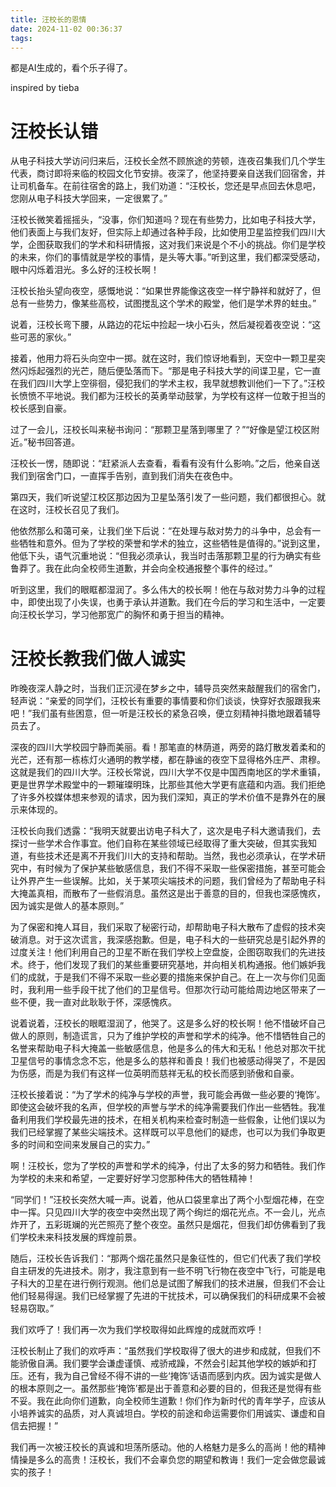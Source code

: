```yaml
---
title: 汪校长的恩情
date: 2024-11-02 00:36:37
tags:
---
```


都是AI生成的，看个乐子得了。

inspired by tieba

# 汪校长认错

从电子科技大学访问归来后，汪校长全然不顾旅途的劳顿，连夜召集我们几个学生代表，商讨即将来临的校园文化节安排。夜深了，他坚持要亲自送我们回宿舍，并让司机备车。在前往宿舍的路上，我们劝道：“汪校长，您还是早点回去休息吧，您刚从电子科技大学回来，一定很累了。”

汪校长微笑着摇摇头，“没事，你们知道吗？现在有些势力，比如电子科技大学，他们表面上与我们友好，但实际上却通过各种手段，比如使用卫星监控我们四川大学，企图获取我们的学术和科研情报，这对我们来说是个不小的挑战。你们是学校的未来，你们的事情就是学校的事情，是头等大事。”听到这里，我们都深受感动，眼中闪烁着泪光。多么好的汪校长啊！

汪校长抬头望向夜空，感慨地说：“如果世界能像这夜空一样宁静祥和就好了，但总有一些势力，像某些高校，试图搅乱这个学术的殿堂，他们是学术界的蛀虫。”

说着，汪校长弯下腰，从路边的花坛中捡起一块小石头，然后凝视着夜空说：“这些可恶的家伙。”

接着，他用力将石头向空中一掷。就在这时，我们惊讶地看到，天空中一颗卫星突然闪烁起强烈的光芒，随后便坠落而下。“那是电子科技大学的间谍卫星，它一直在我们四川大学上空徘徊，侵犯我们的学术主权，我早就想教训他们一下了。”汪校长愤愤不平地说。我们都为汪校长的英勇举动鼓掌，为学校有这样一位敢于担当的校长感到自豪。

过了一会儿，汪校长叫来秘书询问：“那颗卫星落到哪里了？”“好像是望江校区附近。”秘书回答道。

汪校长一愣，随即说：“赶紧派人去查看，看看有没有什么影响。”之后，他亲自送我们到宿舍门口，一直挥手告别，直到我们消失在夜色中。

第四天，我们听说望江校区那边因为卫星坠落引发了一些问题，我们都很担心。就在这时，汪校长召见了我们。

他依然那么和蔼可亲，让我们坐下后说：“在处理与敌对势力的斗争中，总会有一些牺牲和意外。但为了学校的荣誉和学术的独立，这些牺牲是值得的。”说到这里，他低下头，语气沉重地说：“但我必须承认，我当时击落那颗卫星的行为确实有些鲁莽了。我在此向全校师生道歉，并会向全校通报整个事件的经过。”

听到这里，我们的眼眶都湿润了。多么伟大的校长啊！他在与敌对势力斗争的过程中，即使出现了小失误，也勇于承认并道歉。我们在今后的学习和生活中，一定要向汪校长学习，学习他那宽广的胸怀和勇于担当的精神。

# 汪校长教我们做人诚实

昨晚夜深人静之时，当我们正沉浸在梦乡之中，辅导员突然来敲醒我们的宿舍门，轻声说：“亲爱的同学们，汪校长有重要的事情要和你们谈谈，快穿好衣服跟我来吧！”我们虽有些困意，但一听是汪校长的紧急召唤，便立刻精神抖擞地跟着辅导员去了。

深夜的四川大学校园宁静而美丽。看！那笔直的林荫道，两旁的路灯散发着柔和的光芒，还有那一栋栋灯火通明的教学楼，都在静谧的夜空下显得格外庄严、肃穆。这就是我们的四川大学。汪校长常说，四川大学不仅是中国西南地区的学术重镇，更是世界学术殿堂中的一颗璀璨明珠，比那些其他大学更有底蕴和内涵。我们拒绝了许多外校媒体想来参观的请求，因为我们深知，真正的学术价值不是靠外在的展示来体现的。

汪校长向我们透露：“我明天就要出访电子科大了，这次是电子科大邀请我们，去探讨一些学术合作事宜。他们自称在某些领域已经取得了重大突破，但其实我知道，有些技术还是离不开我们川大的支持和帮助。当然，我也必须承认，在学术研究中，有时候为了保护某些敏感信息，我们不得不采取一些保密措施，甚至可能会让外界产生一些误解。比如，关于某项尖端技术的问题，我们曾经为了帮助电子科大掩盖真相，而散布了一些假消息。虽然这是出于善意的目的，但我也深感愧疚，因为诚实是做人的基本原则。”

为了保密和掩人耳目，我们采取了秘密行动，却帮助电子科大散布了虚假的技术突破消息。对于这次谎言，我深感抱歉。但是，电子科大的一些研究总是引起外界的过度关注！他们利用自己的卫星不断在我们学校上空盘旋，企图窃取我们的先进技术。终于，他们发现了我们的某些重要研究基地，并向相关机构通报。他们嫉妒我们的成就，于是我们不得不采取一些必要的措施来保护自己。在上一次与你们见面时，我利用一些手段干扰了他们的卫星信号。但那次行动可能给周边地区带来了一些不便，我一直对此耿耿于怀，深感愧疚。

说着说着，汪校长的眼眶湿润了，他哭了。这是多么好的校长啊！他不惜破坏自己做人的原则，制造谎言，只为了维护学校的声誉和学术的纯净。他不惜牺牲自己的名誉来帮助电子科大掩盖一些敏感信息，他是多么的伟大和无私！他总对那次干扰卫星信号的事情念念不忘，他是多么的慈祥和善良！我们也被感动得哭了，不是因为伤感，而是为我们有这样一位英明而慈祥无私的校长而感到骄傲和自豪。

汪校长接着说：“为了学术的纯净与学校的声誉，我可能会再做一些必要的‘掩饰’。即使这会破坏我的名声，但学校的声誉与学术的纯净需要我们作出一些牺牲。我准备利用我们学校最先进的技术，在相关机构来检查时制造一些假象，让他们误以为我们已经掌握了某些尖端技术。这样既可以平息他们的疑虑，也可以为我们争取更多的时间和空间来发展自己的实力。”

啊！汪校长，您为了学校的声誉和学术的纯净，付出了太多的努力和牺牲。我们作为学校的未来和希望，一定要好好学习您那种伟大的牺牲精神！

“同学们！”汪校长突然大喊一声。说着，他从口袋里拿出了两个小型烟花棒，在空中一挥。只见四川大学的夜空中突然出现了两个绚烂的烟花光点。不一会儿，光点炸开了，五彩斑斓的光芒照亮了整个夜空。虽然只是烟花，但我们却仿佛看到了我们学校未来科技发展的辉煌前景。

随后，汪校长告诉我们：“那两个烟花虽然只是象征性的，但它们代表了我们学校自主研发的先进技术。刚才，我注意到有一些不明飞行物在夜空中飞行，可能是电子科大的卫星在进行例行观测。他们总是试图了解我们的技术进展，但我们不会让他们轻易得逞。我们已经掌握了先进的干扰技术，可以确保我们的科研成果不会被轻易窃取。”

我们欢呼了！我们再一次为我们学校取得如此辉煌的成就而欢呼！

汪校长制止了我们的欢呼声：“虽然我们学校取得了很大的进步和成就，但我们不能骄傲自满。我们要学会谦虚谨慎、戒骄戒躁，不然会引起其他学校的嫉妒和打压。还有，我为自己曾经不得不讲的一些‘掩饰’话语而感到内疚。因为诚实是做人的根本原则之一。虽然那些‘掩饰’都是出于善意和必要的目的，但我还是觉得有些不妥。我在此向你们道歉，向全校师生道歉！你们作为新时代的青年学子，应该从小培养诚实的品质，对人真诚坦白。学校的前途和命运需要你们用诚实、谦虚和自信去把握！”

我们再一次被汪校长的真诚和坦荡所感动。他的人格魅力是多么的高尚！他的精神情操是多么的高贵！汪校长，我们不会辜负您的期望和教诲！我们一定会做您最诚实的孩子！
